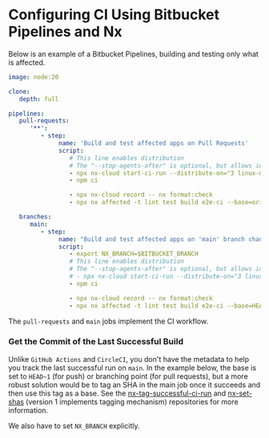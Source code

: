 # Configuring CI Using Bitbucket Pipelines and Nx

Below is an example of a Bitbucket Pipelines, building and testing only what is affected.

```yaml {% fileName="bitbucket-pipelines.yml" %}
image: node:20

clone:
   depth: full

pipelines:
   pull-requests:
      '**':
         - step:
              name: 'Build and test affected apps on Pull Requests'
              script:
                 # This line enables distribution
                 # The "--stop-agents-after" is optional, but allows idle agents to shut down once the "e2e-ci" targets have been requested
                 - npx nx-cloud start-ci-run --distribute-on="3 linux-medium-js" --stop-agents-after="e2e-ci"
                 - npm ci

                 - npx nx-cloud record -- nx format:check
                 - npx nx affected -t lint test build e2e-ci --base=origin/main

   branches:
      main:
         - step:
              name: "Build and test affected apps on 'main' branch changes"
              script:
                 - export NX_BRANCH=$BITBUCKET_BRANCH
                 # This line enables distribution
                 # The "--stop-agents-after" is optional, but allows idle agents to shut down once the "e2e-ci" targets have been requested
                 # - npx nx-cloud start-ci-run --distribute-on="3 linux-medium-js" --stop-agents-after="e2e-ci"
                 - npm ci

                 - npx nx-cloud record -- nx format:check
                 - npx nx affected -t lint test build e2e-ci --base=HEAD~1
```

The `pull-requests` and `main` jobs implement the CI workflow.

### Get the Commit of the Last Successful Build

Unlike `GitHub Actions` and `CircleCI`, you don't have the metadata to help you track the last successful run on `main`. In the example below, the base is set to `HEAD~1` (for push) or branching point (for pull requests), but a more robust solution would be to tag an SHA in the main job once it succeeds and then use this tag as a base. See the [nx-tag-successful-ci-run](https://github.com/nrwl/nx-tag-successful-ci-run) and [nx-set-shas](https://github.com/nrwl/nx-set-shas) (version 1 implements tagging mechanism) repositories for more information.

We also have to set `NX_BRANCH` explicitly.
